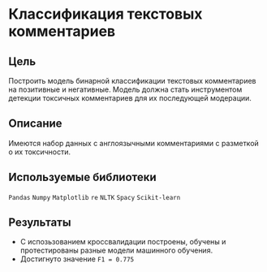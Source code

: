 # Классификация текстовых комментариев

## Цель

Построить модель бинарной классификации текстовых комментариев на позитивные и негативные. Модель должна стать инструментом детекции токсичных комментариев для их последующей модерации.

## Описание

Имеются набор данных с англоязычными комментариями с разметкой о их токсичности.

## Используемые библиотеки
`Pandas`
`Numpy`
`Matplotlib`
`re`
`NLTK`
`Spacy`
`Scikit-learn`

## Результаты
* С испозьзованием кроссвалидации построены, обучены и протестированы разные модели машинного обучения.
* Достигнуто значение `F1 = 0.775`
